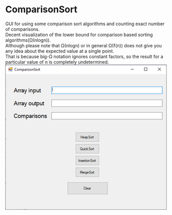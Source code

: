 # ComparisonSort
GUI for using some comparison sort algorithms and counting exact number of comparisons.  
Decent visualization of the lower bound for comparison based sorting algorithms(Ω(nlogn)).  
Although please note that Ω(nlogn) or in general Ω(f(n)) does not give you any idea about the expected value at a single point.  
That is because big-Ω notation ignores constant factors, so the result for a particular value of n is completely undetermined.    
![alt text](https://raw.githubusercontent.com/AlexKln/ComparisonSort/master/images/compSort.png)
